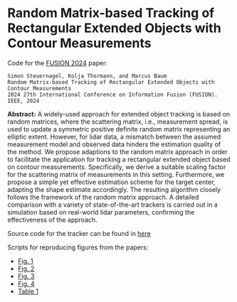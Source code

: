 # Random Matrix-based Tracking of Rectangular Extended Objects with Contour Measurements

Code for the [FUSION 2024](https://fusion2024.org/) paper:

```
Simon Steuernagel, Kolja Thormann, and Marcus Baum
Random Matrix-based Tracking of Rectangular Extended Objects with Contour Measurements
2024 27th International Conference on Information Fusion (FUSION). IEEE, 2024
```

**Abstract:**
A widely-used approach for extended object tracking is based on random matrices, where the scattering matrix, i.e.,
measurement spread, is used to update a symmetric positive definite random matrix representing an elliptic extent.
However, for lidar data, a mismatch between the assumed measurement model and observed data hinders the estimation
quality of the method.
We propose adaptions to the random matrix approach in order to facilitate the application for tracking a rectangular
extended object based on contour measurements.
Specifically, we derive a suitable scaling factor for the scattering matrix of measurements in this setting.
Furthermore, we propose a simple yet effective estimation scheme for the target center, adapting the shape estimate
accordingly.
The resulting algorithm closely follows the framework of the random matrix approach.
A detailed comparison with a variety of state-of-the-art trackers is carried out in a simulation based on real-world
lidar parameters, confirming the effectiveness of the approach.

Source code for the tracker can be found in [here](./eot-code/trackers/ours_lidar_random_matrix.py)

Scripts for reproducing figures from the papers:

- [Fig. 1](./eot-code/experiments/example_showcase_figure.py)
- [Fig. 2](./eot-code/experiments/scaling_factor_visualization.py)
- [Fig. 3](./eot-code/experiments/scaling_factor_visualization.py)
- [Fig. 4](./eot-code/experiments/quantitative_eval.py)
- [Table 1](./eot-code/experiments/runtime_eval.py)